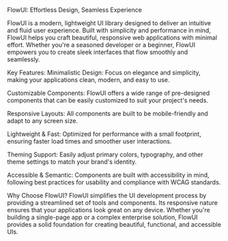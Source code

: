 FlowUI: Effortless Design, Seamless Experience

FlowUI is a modern, lightweight UI library designed to deliver an intuitive and fluid user experience. Built with simplicity and performance in mind, FlowUI helps you craft beautiful, responsive web applications with minimal effort. Whether you're a seasoned developer or a beginner, FlowUI empowers you to create sleek interfaces that flow smoothly and seamlessly.

Key Features:
Minimalistic Design: Focus on elegance and simplicity, making your applications clean, modern, and easy to use.

Customizable Components: FlowUI offers a wide range of pre-designed components that can be easily customized to suit your project's needs.

Responsive Layouts: All components are built to be mobile-friendly and adapt to any screen size.

Lightweight & Fast: Optimized for performance with a small footprint, ensuring faster load times and smoother user interactions.

Theming Support: Easily adjust primary colors, typography, and other theme settings to match your brand's identity.

Accessible & Semantic: Components are built with accessibility in mind, following best practices for usability and compliance with WCAG standards.

Why Choose FlowUI?
FlowUI simplifies the UI development process by providing a streamlined set of tools and components. Its responsive nature ensures that your applications look great on any device. Whether you're building a single-page app or a complex enterprise solution, FlowUI provides a solid foundation for creating beautiful, functional, and accessible UIs.

